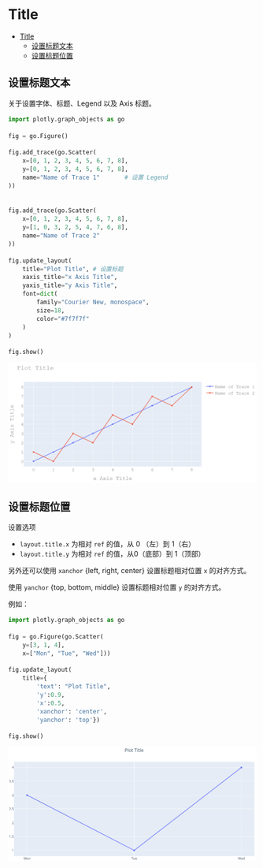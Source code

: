 # Title

- [Title](#title)
  - [设置标题文本](#%e8%ae%be%e7%bd%ae%e6%a0%87%e9%a2%98%e6%96%87%e6%9c%ac)
  - [设置标题位置](#%e8%ae%be%e7%bd%ae%e6%a0%87%e9%a2%98%e4%bd%8d%e7%bd%ae)

## 设置标题文本

关于设置字体、标题、Legend 以及 Axis 标题。

```py
import plotly.graph_objects as go

fig = go.Figure()

fig.add_trace(go.Scatter(
    x=[0, 1, 2, 3, 4, 5, 6, 7, 8],
    y=[0, 1, 2, 3, 4, 5, 6, 7, 8],
    name="Name of Trace 1"       # 设置 Legend
))


fig.add_trace(go.Scatter(
    x=[0, 1, 2, 3, 4, 5, 6, 7, 8],
    y=[1, 0, 3, 2, 5, 4, 7, 6, 8],
    name="Name of Trace 2"
))

fig.update_layout(
    title="Plot Title", # 设置标题
    xaxis_title="x Axis Title",
    yaxis_title="y Axis Title",
    font=dict(
        family="Courier New, monospace",
        size=18,
        color="#7f7f7f"
    )
)

fig.show()
```

![title](images/2020-03-14-11-17-35.png)

## 设置标题位置

设置选项

- `layout.title.x` 为相对 `ref` 的值，从 0 （左）到 1（右）
- `layout.title.y` 为相对 `ref` 的值，从0（底部）到 1（顶部）

另外还可以使用 `xanchor` {left, right, center} 设置标题相对位置 `x` 的对齐方式。

使用 `yanchor` {top, bottom, middle} 设置标题相对位置 `y` 的对齐方式。

例如：

```py
import plotly.graph_objects as go

fig = go.Figure(go.Scatter(
    y=[3, 1, 4],
    x=["Mon", "Tue", "Wed"]))

fig.update_layout(
    title={
        'text': "Plot Title",
        'y':0.9,
        'x':0.5,
        'xanchor': 'center',
        'yanchor': 'top'})

fig.show()
```

![title position](images/2020-03-14-11-25-42.png)